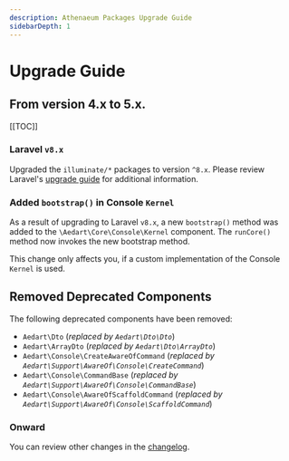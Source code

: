 ```yaml
---
description: Athenaeum Packages Upgrade Guide
sidebarDepth: 1
---
```


# Upgrade Guide

## From version 4.x to 5.x.

[[TOC]]

### Laravel `v8.x`

Upgraded the `illuminate/*` packages to version `^8.x`.
Please review Laravel's [upgrade guide](https://laravel.com/docs/8.x/upgrade) for additional information.

### Added `bootstrap()` in Console `Kernel`

As a result of upgrading to Laravel `v8.x`, a new `bootstrap()` method was added to the `\Aedart\Core\Console\Kernel` component.
The `runCore()` method now invokes the new bootstrap method.

This change only affects you, if a custom implementation of the Console `Kernel` is used.

## Removed Deprecated Components

The following deprecated components have been removed:

* `Aedart\Dto` (_replaced by `Aedart\Dto\Dto`_) 
* `Aedart\ArrayDto` (_replaced by `Aedart\Dto\ArrayDto`_) 
* `Aedart\Console\CreateAwareOfCommand` (_replaced by `Aedart\Support\AwareOf\Console\CreateCommand`_)
* `Aedart\Console\CommandBase` (_replaced by `Aedart\Support\AwareOf\Console\CommandBase`_)
* `Aedart\Console\AwareOfScaffoldCommand` (_replaced by `Aedart\Support\AwareOf\Console\ScaffoldCommand`_)

### Onward

You can review other changes in the [changelog](https://github.com/aedart/athenaeum/blob/master/CHANGELOG.md).

